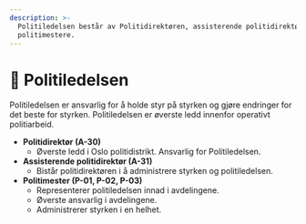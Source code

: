 ```yaml
---
description: >-
  Politiledelsen består av Politidirektøren, assisterende politidirektør og
  politimestere.
---
```


# 👮 Politiledelsen

Politiledelsen er ansvarlig for å holde styr på styrken og gjøre endringer for det beste for styrken. Politiledelsen er øverste ledd innenfor operativt politiarbeid.&#x20;

* **Politidirektør (A-30)**
  * Øverste ledd i Oslo politidistrikt. Ansvarlig for Politiledelsen.
* **Assisterende politidirektør (A-31)**
  * Bistår politidirektøren i å administrere styrken og politiledelsen.
* **Politimester (P-01, P-02, P-03)**
  * Representerer politiledelsen innad i avdelingene.
  * Øverste ansvarlig i avdelingene.
  * Administrerer styrken i en helhet.
